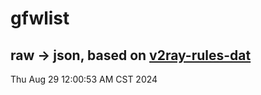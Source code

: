 # gfwlist
## raw -> json, based on [v2ray-rules-dat](https://github.com/Loyalsoldier/v2ray-rules-dat)
Thu Aug 29 12:00:53 AM CST 2024

